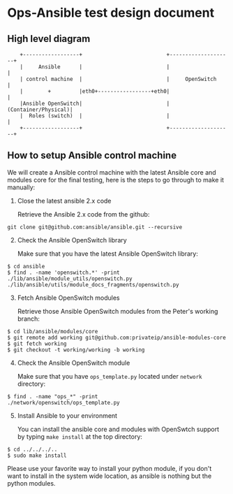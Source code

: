 # Ops-Ansible test design document

## High level diagram

```
    +------------------+                           +--------------------+
    |     Ansible      |                           |                    |
    | control machine  |                           |     OpenSwitch     |
    |        +         |eth0+-----------------+eth0|                    |
    |Ansible OpenSwitch|                           |(Container/Physical)|
    |  Roles (switch)  |                           |                    |
    +------------------+                           +--------------------+
```

## How to setup Ansible control machine

We will create a Ansible control machine with the latest Ansible core
and modules core for the final testing, here is the steps to go through
to make it manually:

1. Close the latest ansible 2.x code

   Retrieve the Ansible 2.x code from the github:

```
git clone git@github.com:ansible/ansible.git --recursive
```

2. Check the Ansible OpenSwitch library

   Make sure that you have the latest Ansible OpenSwitch library:

```
$ cd ansible
$ find . -name 'openswitch.*' -print
./lib/ansible/module_utils/openswitch.py
./lib/ansible/utils/module_docs_fragments/openswitch.py
```

3. Fetch Ansible OpenSwitch modules

   Retrieve those Ansible OpenSwitch modules from the Peter's working
   branch:

```
$ cd lib/ansible/modules/core
$ git remote add working git@github.com:privateip/ansible-modules-core
$ git fetch working
$ git checkout -t working/working -b working
```

4. Check the Ansible OpenSwitch module

   Make sure that you have `ops_template.py` located under `network`
   directory:

```
$ find . -name "ops_*" -print
./network/openswitch/ops_template.py
```

5. Install Ansible to your environment

   You can install the ansible core and modules with OpenSwtch support
   by typing `make install` at the top directory:

```
$ cd ../../../..
$ sudo make install
```

Please use your favorite way to install your python module, if you don't
want to install in the system wide location, as ansible is nothing but
the python modules.
